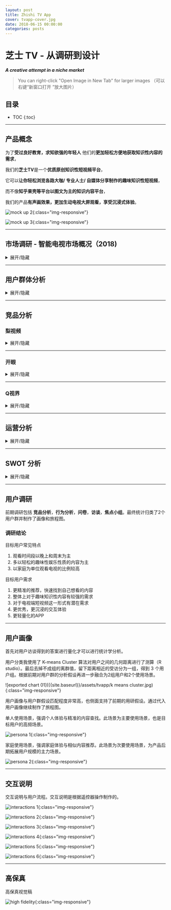 ```yaml
---
layout: post
title: Zhishi TV App
cover: tvapp-cover.jpg
date: 2018-06-15 00:00:00
categories: posts
---
```


# 芝士 TV - 从调研到设计
***A creative attempt in a niche market***
<br>

> You can right-click "Open Image in New Tab" for larger images
（可以右键“新窗口打开 ”放大图片）

## 目录
* TOC
{:toc}
---

## 产品概念  

为了**受过良好教育，求知欲强的年轻⼈** 他们的**更加轻松⽅便地获取知识性内容的需求**，

我们的**芝士TV**是一个**优质原创知识性短视频平台**，

它可以**让你轻松浏览各路⼤咖/ 专业⼈士/ ⾃媒体分享制作的趣味知识性短视频**，

而不像**知乎果壳等平台以图文为主的知识内容平台**，

我们的产品**有声画效果，更加⽣动电视⼤屏观看，享受沉浸式体验**。

![mock up 2]({{site.baseurl}}/assets/tvapp/mockup2.jpg){:class="img-responsive"}

![mock up 3]({{site.baseurl}}/assets/tvapp/mockup3.jpg){:class="img-responsive"}

---

## 市场调研 - 智能电视市场概况（2018)
<details markdown="1">

<summary>
展开/隐藏
</summary>

**发展趋势**
  - 智能电视市场已有较为庞大的用户基础，且现阶段仍在迅速增长（智能电视用户总量：2017 年底激活 1.48 亿台，2018 Q1 保有量增速 6%，激活量增速 11%。

  - 国内还没有出现流行的第一方（内容制作方）App，比如Netflix，BBC（BBC iPlayer），HBO GO等。而且在国外市场，下载量高，盈利强的app大多都有强大的内容做支撑，举例来说，YouTube 的主要内容是 UGC，而Netflix，BBC，HBO 则是 PGC+IP （自制剧/电影）的模式。

**用户使用情况**
  - 用户平均使用时长为每日4-5小时，轻度用户主要在晚上使用，重度用户家庭会出现白天全天使用。节假日会更活跃。

**用户画像**
  - 80、90后用户占主流。家庭构成以单身或二口三口小家庭为主。东部发达省份地区用户较多

**视频点播app概况**
  - 视频点播为最主要的用户需求，影视剧、综艺节目等娱乐化内容最受用户欢迎。电视app下载量中影视app占到接近一半。当贝市场点播app排名前100名中绝大部分为大型影视内容集成平台，用户量最多的为主流视频内容平台（腾讯、爱奇艺、优酷等）的电视版。

**短视频app概况**
  - 短视频电视app用户基数相对仍较小。这类app主要专注于垂直内容，用户最多的为新闻、体育类内容。游戏、动漫领域也有一两个app能排进当贝市场点播榜前100. 工具型视频APP也网罗了一部分用户，如运动、健身、广场舞等。教育类视频app主要集中在幼儿教育领域。

**应用市场（App下载市场）概况**
  - App入口混乱，主流的app下载市场有小米TV应用商店，阿里云应用市场，还有奇珀市场，当贝市场，沙发管家等。小米和阿里的市场相对其他发展更加成熟但是仅限于自家OS使用。其他的应用市场还存在管理混乱，应用质量低的探索阶段。
  - 大多数app的设计还处在探索阶段，没有形成统一的交互逻辑，新app常常需要新的操作模式，导致用户的学习成本比较高。

**总结思考**
  - 互联网电视大屏市场已有相当庞大的用户基础，增长快，用户使用时长较长，且用户行为高度集中于观看视频类内容，这一市场对视频媒体/平台中长期发展有重要的战略意义。
  - 当下互联网大屏用户中坚力量为经济较为发达开放地区的26-35岁人群，与我们的知识类短视频app的目标用户基本重合。
  - 互联网电视大屏上的视频内容消费尚以影视综艺等娱乐类内容为主，短视频app使用量相对较少，且以资讯类内容为主。知识类短视频这一细分市场尚为一片蓝海，但也意味着需要以优质内容、新鲜易用的交互体验和一定时间的宣传教育来培养市场。
  - 电视大屏上现有的视频内容绝大多数由专业机构制作（影视综艺制作公司、电视台），PGC内容少。这意味着大屏电视用户对于这一平台上的内容质量有较高期待，电视短视频app不能重复许多手机端同类app重量不重质的策略。

</details>

---

## 用户群体分析

<details markdown="1">

<summary>
展开/隐藏
</summary>

### 假设1：职场小白

**对电视APP产品期望**
- 电视端更好的用户体验和交互方式
- 更全面、更丰富、质量更高的视频内容
- 希望制作专业、干货多，少些煽情内容
- 更精准的推荐，快速找到自己想看的内容
- 可以有创新小游戏的设计但不要给用户负担，接收门槛不宜太高
- 视频内容可以突出家庭分享概念

**用户目的**
- 拓展知识面和满足好奇心
- 通过更精准的推荐快速发现自己想看的内容
- 打发时间和消遣，最好有沉浸体验，因此不希望时间太短（>10min）

**用户痛点**
- 普遍反映电视交互操作不便，时间轴难控制，检索信息繁琐
- 节目中广告太多，易让用户产生焦躁情绪
- 非主要娱乐方式，用户使用频率不高不易想起
- 节目中广告太多，易让用户产生焦躁情绪
- 一些互动设想需要不断一些在移动端很好的互动创新点在电视上不能通用

**电视使用场景**
- 下班后的晚上和周末闲暇放松时
- 连接电脑用来看电影，电视剧等（特别是在国内视频平台没有上线的国外影视剧）
- 连接游戏主机使用

**启发和设计机会**
- 内容方面，知识、应用类视频结合明星的话题效应，如周一围、张译等实力派演员谈演技，罗辑思维和圆桌派这种干货较多的知识类脱口秀、见字如面、朗读者等文化类节目都是我们可纳入考虑范围的，可根据下一步具体用户划分而定
- 另一个层面考虑，用户在某个时间段内的需求，会考虑单项的知识类视频 比如要去旅游了，就会去关注网红达人旅游类的介绍目的地的视频 如需健身可参考很多明星的健身私教视频
互动功能可以跟手机结合起来，用手机作为互动的操作工具，显示在电视端

**总结**

- **这部分人群是本产品的巨大潜在用户群，应该作为重点发展用户，他们对电视APP的期望高，使用意愿也高**

---

### 假设2：已婚有房者

**用户特点**
- 这类人群，以家庭为单位观看电视的频率会更高一些 典型场景包括和爱人一起煲剧，看电影，和孩子一起看动画片，和老人一起看新闻等此时的电视起到的是一个链接家人的作用，内容形式也更适合多人观看，以电影电视综艺等娱乐性内容为主  

**用户目的**
- 他们希望电视能有更多适合家庭观看的内容，为了家庭观看需求愿意付费  
- 对知识类趣味短视频有兴趣，但希望内容有足够的亮点和差异性，能有优质的作者可以长期关注，而且时长认为至少在20分钟以上，否则会觉得不会有什么深度  

**电视使用场景**
- 观看时间段以晚上和周末为主 单次时长较长，也跟内容有关  
- 一个人观看电视的频率较低，而且多以轻松的趣味性娱乐性质的内容为主  

**用户痛点**
- 适合家庭观看的电视内容不多
- 看手机时间太多，如果一家人各自看着手机会很可怕  
- 感兴趣的资源不好找，版权也会有些限制
- 电视的交互方式不是很方便  
- 优质的知识类视频在电视上很少见

**解决方案**
- 利用大数据，推送你感兴趣的内容  
- 趣味性的形式，看完后会有思考的视频更符合现代人的节奏  
- 对于增加互动体验的功能，表示期待，但希望做的更轻量化 不想有过多压力和负担  
- 互动功能可以跟手机结合起来，用手机作为互动的操作工具，显示在电视端  

**启发和设计机会**
- 突出家庭的互动性，如面向孩子寓教于乐的视频适合电视看

**总结**
- **整体来说，是我们的主要用户群**
- **这部分人群与我们的用户定位基本一致，主要变量出现在以家庭为单位上 但我们以一二线年轻家庭为主，从家庭成员构成，还有整体内容品味上对于这类趣味知识性段视频有潜在需求，关键在于怎样在内容上做出差异性，在观看体验能否有一些亮点**

### 假设3：与父母同住者

**用户特点**
- 对这类用户而言，观看电视是他们陪伴父母的重要方式，因此在电视的内容选择和使用习惯上会以父母的意愿为主。当他们需要看自己感兴趣的内容时，通常会选择用手机、ipad或电脑观看

**智能电视使用场景**
- 工作日晚饭时间，每次半小时左右 观看内容通常为新闻、体育赛事、CCTV的纪录片、综艺等 常用电视的点播功能
- 周末每次2-3小时 观看内容为电影、综艺 若电视系统本身提供的影视综艺内容不够丰富，他们会使用手机搜索相关内容，再投屏到电视大屏观看
- 大部分时间会与父母共同观看，观看的内容也以父母的选择为主，偶尔会与父母共同选择观看内容

**对趣味知识类视频内容的需求**
- 大部分用户本身就有观看趣味知识类视频的习惯 其中内容的制作精良程度和知识的趣味性是他们关注的重点
- 对于他们认可的知识类视频生产者，他们愿意持续关注。若内容符合他们兴趣，也愿意付费。
- 对于明星相关的知识类内容，他们更好奇演员歌手等专业领域的分享，而对传统的讲述个人心路历程类的节目兴趣不大
- 绝大部分用户现在是在移动端看这类内容

**对知识类互动游戏的需求（以头脑王者为例）**
- 被采访到的用户都对这类游戏感兴趣，花一两个星期玩过微信上的头脑王者 他们对排位赛的方式更加感兴趣，也愿意为了刷高自己的级别称号持续投入时间

**用户痛点**
- 广电机顶盒的电视系统自带内容不够丰富，下载app也比较麻烦
- 现在的智能电视有很多个遥控，经常弄错
- 电视系统反应较迟钝

**解决方式**
- 关注交互的简洁性和易用性 可配合手机端降低交互难度

**总结**
- **这类用户的智能电视消费内容和方式都以父母的意愿为主。但他们自身对知识类趣味视频有需求，若内容合适，有可能可以引导父母一同观看。建议作为次一级的目标用户群体。**
- **这一类群体对APP的质量要求更高**

</details>

---


## 竞品分析

### 梨视频

<details markdown="1">

<summary>
展开/隐藏
</summary>

**竞争类型：间接**

**产品定位**
  - 拥有丰富的自制短视频内容资源，且符合年轻人口味的咨询类短视频app平台
  - slogan：做最好看的资讯短视频
  - 目标用户：对高质量短视频有需求的年轻人以及热衷记录身边故事的拍客

**产品功能**
  - 可根据兴趣选择不同标签定制视频内容
  - 内容优质丰富、分类清晰，包含多种类型，时长30秒至三分钟不等
  - 可预约看直播
  - 报料功能拉近了与用户距离，鼓励每个人都成为拍客贡献自己看到的故事

**功能结构**
  ![梨视频功能结构图]({{site.baseurl}}/assets/tvapp/lishiping.png){:class="img-responsive"}

**交互/视觉**
  - 白色为主，搭配黄色主色调点缀，设计风格简洁明快，没有喧宾夺主，很好地衬托了短视频封面图丰富的颜色。
  - 独家出品的视频播放界面都搭配了梨视频主题色——黄、白搭配的文字来辅助说明视频的基本情况，以及一些与视频内容产生互动的表情动效，充分体现了制作的用心，让用户对于视频形成一种系列感，拉近了与用户的距离从而认可度更高。
  - 瀑布流方式呈现视频，首页推荐视频图片用大幅占比加以动效，可以有效吸引用户注意力提高点击量
视频大多为横版，点击播放键可即时播放，少量竖版视频点击播放后自动满屏，体验非常流畅

**产品内容**
  - 内容优质丰富、分类清晰，大量的原创拍客视频，包含多种社会、科技、娱乐等多种类型，时长30秒至三分钟不等，另有大量100分钟以上的直播内容

**结论**
  - 我们的产品前期内容种类可能不及梨视频的丰富，更多聚焦在名人明星分享的知识类趣味内容
  - 梨视频的报料功能对于我们产品是一个很好的参考点，因为产品同时也面向PGC制作者，可以借此功能依靠电视平台获得更大程度曝光量，提高作者和app平台的知名度实现双赢。
  - 梨视频对于自家视频播放界面细节上的设计处理是非常值得学习的，借助电视平台可放大这种视频中的文字、表情互动效果，提升趣味娱乐性

</details>

---

### 开眼
<details markdown="1">

<summary>
展开/隐藏
</summary>

**竞争类型：间接**

**产品定位**
  - 国内外高质量高清短视频的推荐平台
  - slogen：每日精选视频推荐，让你大开眼界。

**目标用户**
  - 对高质量短视频有需求的年轻用户，以及需要展示其作品以及发现创作灵感的具有专业背景知识的PGC创作者。

**优势**
  - 内容：质量整体较高，运用技术和运营手段达到有效的筛选。
  - 产品：结构清晰，视觉清爽，给人较强的品质感。
  - 用户：口碑传播，用户忠诚度较高。

**劣势**
  - 播放形式，内容以及视频长度，在一定程度上导致用户使用粘性不高
  - 抖音等娱乐化短视频的强势，一定程度上分流了用户量。

**产品功能**
  - 每日推荐五条精品短视频
  - 按照分类查找感兴趣的短视频
  - 按照视频、作者、用户以及标签进行搜索
  - 关注优质作者，及时获得其最新视频
  - 评论互动，分享感受
  - 成为作者，发布自己的创作视频
  - 缓存视频，离线观看

**产品结构**
  ![开眼功能结构图]({{site.baseurl}}/assets/tvapp/kaiyan.png){:class="img-responsive"}

**交互/视觉**
- 交互
  - 信息层级扁平，浏览内容连贯性强。
  - 内容细分程度高，又通过标签多维度，贴合用户观看喜好感受
  - 转场动效流畅，例如：小屏观看时，关闭当前页面只需向下轻拉，单手操作非常方便。
  - 轻功能，重内容。功能纯粹简单，内容丰富高质，符合当下用户利用较少时间获取较高质量内容的需求。
- 视觉
  - 主色为黑白灰，图标为极简的几何形。
  - 简洁的处理恰能突出品质感，无彩色衬托出丰富多彩的视频内容。
  - 大字体，间隙留白，内容层次清晰。
  - 精心筛选的高质量视频，本身就构成了主场景下的视觉主体，沉浸感较强。

**结论**
- 我们的产品前期内容不会如此丰富，但有一点是明确的，就是差异性和高质量的内容还是关键点。
- 开眼的目标用户除了有观看高质量视频需求的观众，还有很多高质量的PGC创作媒体，在此平台上，这些专业的从业者，创作者也可以获得展示，交流，获取创意灵感的平台，用户的使用整体构成了一个正向的可持续发展的功能闭环，所以这部分用户我们也要考虑。
- 除了内容，在功能、运营上面，开眼都相对比较克制，也许他的用户流量不会像抖音爆炸式增长，但依靠内容的分享传播，用户量稳定而且可期。
- 评论互动功能也许不能直接转移到电视上，但是手机和电视的结合，也许可以碰撞出更多有意思的互动方式。
- 轻功能，重内容，也适合我们的电视端。
- 互动体验是一个方向，但没有更好的方式前，不要做的太重，会适得其反。

</details>

---

### Q视界

<details markdown="1">

<summary>
展开/隐藏
</summary>

**竞争类型：间接**

**产品定位**

- 官方定位为TV端短视频互动社区分享应用，但是实际上现阶段的互动非常有限，只有点赞和关注
我们对它的产品定位为【PGC+聚合】短视频平台
**产品功能**

- 推荐热门原创内容
- 根据专题分类播放视频
- 根据话题分类播放视频
- 根据播放量推荐视频
- - 为视频点赞
- 关注某个专题
- 播放历史记录

**产品结构**
![Q视界功能结构图]({{site.baseurl}}/assets/tvapp/qshijie.png){:class="img-responsive"}

**交互/视觉**
- 以黑色为背景色，使界面在较暗的环境下也不会刺眼，考虑到了电视的夜间使用环境
- 操作简单易懂，UI 简洁，明确的历史纪录功能，但是缺少时间信息
- 不需要注册即可点赞，关注，预约（未完成）
- - 没有搜索功能，分类没有覆盖所有节目，
- 每个区块风格不统一显得杂乱，细节问题太多，例如对齐，颜色和字体
- 功能结构定义不清楚，比如 “热门专题” 没有对应明显的专题入口，分类标签和主界面信息流分类名称不对应，造成用户疑惑

**产品内容**
- 原创内容少，主要以网络搜集而来的视频为主，其中有些内容还涉及版权问题。
- 一部分内容为原版节目的预告片或者宣传片，虽然短但是却没有给观众提供观看完整版的入口

**结论**
- 可以学习 Q 世界的推荐和热门系统。历史记录功能需要放在明显的位置上，并且需要时间信息。分类不宜过于复杂，并且需要简洁明了

</details>

---

## 运营分析
<details markdown="1">

<summary>
展开/隐藏
</summary>

**内容为王**
- 视频类电视app包括非常多部电影和综艺、电视剧、纪录片等各种形式的内容，清晰度在4K电视上表现非常好。
- 有的电视app不仅在影视采购上保持优势，更重要是自制战略，比如爱奇艺自制剧。
- 原创PGC，分类更专业，内容质量也更有保证
**渠道**
- 和电视厂商合作，获取原始用户，扩大app安装量
**精细化运营——用户标签管理**
- 在精细化运营驱动的时代，精细化运营的基础是了解用户，知道用户想要什么，从而提高运营效率
- 用户标签即用户信息标签化，简单来说，就是用一些具有较强概括性的词汇来描述或形容用户特征、兴趣爱好
- 用户标签管理系统搭建好后，意味着用户画像已经形成 运营配合用户信息标签，把具有同类标签的用户分为一组，对他们进行更灵活、更有针对性的营销活动
**推荐机制**
- 通过大数据和推荐引擎，将不同的内容推荐给可能对它们感兴趣的用户
- 可以参考YouTube的自动播放列表系统，让用户产生连续看下去的兴趣
- 通过节目排行、猜你喜欢、朋友在看、互动游戏的方式进行节目的推荐
- 用户可以订阅某个作者或专栏，当他订阅了之后，有什么更新的信息，开播的信息，就会实时的通知这个用户，提升他开机的收视时长
**活动**
- 通过优惠活动，会员促销，提高用户付费的积极性
- 通过节日活动进行宣传推广 

</details>

---

## SWOT 分析

<details markdown="1">

<summary>
展开/隐藏
</summary>

***S***
- 这款产品的定位独特，直接竞争对手很少
- 有原创 PGC 作为支持吸引观众
- 知识性话题迎合了特定观众群的需求
- 知识型话题和电视的使用场景（放松，倾听意愿，时间较长，不需要频繁操作和互动）更加吻合
- 内容专注，不需要费力寻找感兴趣的话题
- 在节目间隙增加趣味性的互动体验，突出家庭互动的概念

***W***
- 以app作为入口会使一部分潜在用户（有兴趣但是不强烈）流失，因为app需要经历搜索，安装，学习使用 3 个步骤
- 原创内容更新速度慢
- 相比于移动端和网页端，电视端在短视频这种形式上存在劣势，因为短视频更适合占据碎片时间，因此移动端观看短视频更加流行

***O***
- 不同于国外市场，国内市场的知识性内容没有一家独大的播放平台（YouTube，Podcast），小而精的品牌例如《逻辑思维》，《职人介绍所》，《知乎Live》都倾向于在自己的平台发展，因此观众对于app入口的接受程度比较高
- 因为内容专注，所以核心功能较少，限制少，这样有机会开发比同类 app 更美观的 UI 和便捷的交互

***T***
- 大型平台如腾讯视频，爱奇艺，优酷也有知识话题，会抢占一部分市场
- PGC 制作者可能会选择多个平台同时发布内容
- 独家内容的数量取决于平台的竞争力，初期很可能会面临更新速度过慢的问题

</details>

---

## 用户调研

前期调研包括 **竞品分析**，**行为分析**，**问卷**，**访谈**，**焦点小组**。最终统计归类了2个用户群并制作了画像和旅程图。

### 调研结论
目标用户常见特点
1. 观看时间段以晚上和周末为主
1. 多以轻松的趣味性娱乐性质的内容为主
1. 以家庭为单位观看电视的比例较高

目标用户需求
1. 更精准的推荐，快速找到自己想看的内容
1. 整体上对于趣味知识性内容有较强的需求
1. 对于电视端短视频这一形式有潜在需求
1. 更优秀，更沉浸的交互体验
1. 更轻量化的APP

---

## 用户画像

首先对用户访谈得到的答案进行量化才可以进行统计学分析。



用户分类我使用了 K-means Cluster 算法对用户之间的几何距离进行了测算（R studio）。最后去掉不成组的离群值，留下距离相近的受访分为一组，得到 3 个用户组。根据前期对用户群的分析假设再进一步融合为2组用户和2个使用场景。

![exported chart 01]({{site.baseurl}}/assets/tvapp/k means cluster.jpg){:class="img-responsive"}

用户画像与用户群假设匹配程度非常高，也侧面支持了前期的用研假设。通过代入用户画像继续制作了旅程图。

单人使用场景，强调个人体验与精准的内容查找。此场景为主要使用场景，也是目标用户的高频场景。

![persona 1]({{site.baseurl}}/assets/tvapp/persona-1.png){:class="img-responsive"}

家庭使用场景，强调家庭体验与相似内容推荐。此场景为次要使用场景，为产品后期拓展用户规模的主力场景。

![persona 2]({{site.baseurl}}/assets/tvapp/persona-2.png){:class="img-responsive"}

---

## 交互说明
交互说明与用户流程。交互说明是根据遥控器操作制作的。

![interactions 1]({{site.baseurl}}/assets/tvapp/interactions-1.png){:class="img-responsive"}

![interactions 2]({{site.baseurl}}/assets/tvapp/interactions-2.png){:class="img-responsive"}

![interactions 3]({{site.baseurl}}/assets/tvapp/interactions-3.png){:class="img-responsive"}

![interactions 4]({{site.baseurl}}/assets/tvapp/interactions-4.png){:class="img-responsive"}

![interactions 5]({{site.baseurl}}/assets/tvapp/interactions-5.png){:class="img-responsive"}

![interactions 6]({{site.baseurl}}/assets/tvapp/interactions-6.png){:class="img-responsive"}

---

## 高保真
高保真视觉稿

![high fidelity]({{site.baseurl}}/assets/tvapp/high-fid.jpg){:class="img-responsive"}
